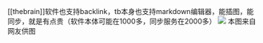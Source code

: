 [[thebrain]]软件也支持backlink，tb本身也支持markdown编辑器，能插图，能同步，就是有点贵（软件本体可能在1000多，同步服务在2000多）
![](https://gitee.com/cyddgi/picture-store/raw/master/img/20201022212721.png)
本图来自网友供图